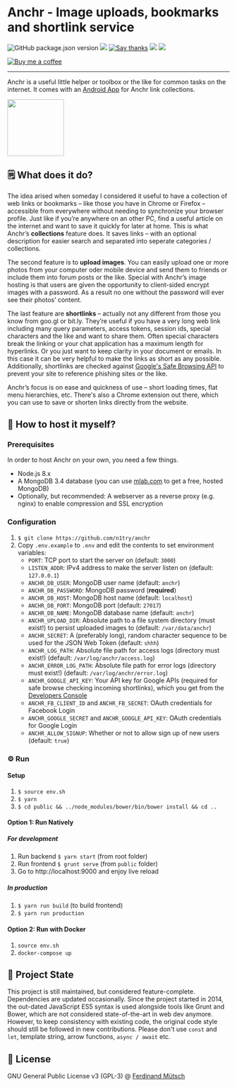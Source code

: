 # Anchr - Image uploads, bookmarks and shortlink service

![GitHub package.json version](https://img.shields.io/github/package-json/v/muety/anchr?style=flat-square)
[![](http://img.shields.io/liberapay/receives/muety.svg?logo=liberapay&style=flat-square)](https://liberapay.com/muety/)
[![Say thanks](https://img.shields.io/badge/SayThanks.io-%E2%98%BC-1EAEDB.svg?style=flat-square)](https://saythanks.io/to/n1try)
![](https://img.shields.io/github/license/muety/anchr?style=flat-square)
[![](https://img.shields.io/website.svg?url=https%3A%2F%anchr.io%2Fhealth&style=flat-square)](https://anchr.io)

[![Buy me a coffee](https://www.buymeacoffee.com/assets/img/custom_images/orange_img.png)](https://buymeacoff.ee/n1try)

---

Anchr is a useful little helper or toolbox or the like for common tasks on the internet. It comes with an [Android App](https://github.com/n1try/anchr-android) for Anchr link collections.

<img src="https://anchr.io/images/logo.png" height="128px">

## 🗒 What does it do?
The idea arised when someday I considered it useful to have a collection of web links or bookmarks – like those you have in Chrome or Firefox – accessible from everywhere without needing to synchronize your browser profile. Just like if you’re anywhere on an other PC, find a useful article on the internet and want to save it quickly for later at home. This is what Anchr’s __collections__ feature does. It saves links – with an optional description for easier search and separated into seperate categories / collections.

The second feature is to __upload images__. You can easily upload one or more photos from your computer oder mobile device and send them to friends or include them into forum posts or the like. Special with Anchr’s image hosting is that users are given the opportunity to client-sided encrypt images with a password. As a result no one without the password will ever see their photos’ content.

The last feature are __shortlinks__ – actually not any different from those you know from goo.gl or bit.ly. They’re useful if you have a very long web link including many query parameters, access tokens, session ids, special characters and the like and want to share them. Often special characters break the linking or your chat application has a maximum length for hyperlinks. Or you just want to keep clarity in your document or emails. In this case it can be very helpful to make the links as short as any possible. Additionally, shortlinks are checked against [Google's Safe Browsing API](https://developers.google.com/safe-browsing/) to prevent your site to reference phishing sites or the like.

Anchr’s focus is on ease and quickness of use – short loading times, flat menu hierarchies, etc. There's also a Chrome extension out there, which you can use to save or shorten links directly from the website.

## 📡 How to host it myself?
### Prerequisites
In order to host Anchr on your own, you need a few things.
* Node.js 8.x
* A MongoDB 3.4 database (you can use [mlab.com](http://mlab.com) to get a free, hosted MongoDB)
* Optionally, but recommended: A webserver as a reverse proxy (e.g. nginx) to enable compression and SSL encryption

### Configuration
1. `$ git clone https://github.com/n1try/anchr`
2. Copy `.env.example` to `.env` and edit the contents to set environment variables:
    * `PORT`: TCP port to start the server on (default: `3000`)
    * `LISTEN_ADDR`: IPv4 address to make the server listen on (default: `127.0.0.1`)
    * `ANCHR_DB_USER`: MongoDB user name (default: `anchr`)
    * `ANCHR_DB_PASSWORD`: MongoDB password (**required**)
    * `ANCHR_DB_HOST`: MongoDB host name (default: `localhost`)
    * `ANCHR_DB_PORT`: MongoDB port (default: `27017`)
    * `ANCHR_DB_NAME`: MongoDB database name (default: `anchr`)
    * `ANCHR_UPLOAD_DIR`: Absolute path to a file system directory (must exist!) to persist uploaded images to (default: `/var/data/anchr`)
    * `ANCHR_SECRET`: A (preferably long), random character sequence to be used for the JSON Web Token (default: `shhh`)
    * `ANCHR_LOG_PATH`: Absolute file path for access logs (directory must exist!) (default:  `/var/log/anchr/access.log`)
    * `ANCHR_ERROR_LOG_PATH`: Absolute file path for error logs (directory must exist!) (default: `/var/log/anchr/error.log`)
    * `ANCHR_GOOGLE_API_KEY`: Your API key for Google APIs (required for safe browse checking incoming shortlinks), which you get from the [Developers Console](https://console.developers.google.com/apis/)
    * `ANCHR_FB_CLIENT_ID` and `ANCHR_FB_SECRET`: OAuth credentials for Facebook Login
    * `ANCHR_GOOGLE_SECRET` and `ANCHR_GOOGLE_API_KEY`: OAuth credentials for Google Login
    * `ANCHR_ALLOW_SIGNUP`: Whether or not to allow sign up of new users (default: `true`)

### ⚙️ Run
#### Setup
1. `$ source env.sh`
3. `$ yarn`
4. `$ cd public && ../node_modules/bower/bin/bower install && cd ..`
   
#### Option 1: Run Natively
##### For development
1. Run backend `$ yarn start` (from root folder)
2. Run frontend `$ grunt serve` (from `public` folder)
3. Go to http://localhost:9000 and enjoy live reload

##### In production
1. `$ yarn run build` (to build frontend)
2. `$ yarn run production`

#### Option 2: Run with Docker
1. `source env.sh`
1. `docker-compose up`

## 🧩 Project State
This project is still maintained, but considered feature-complete. Dependencies are updated occasionally. Since the project started in 2014, the out-dated JavaScript ES5 syntax is used alongside tools like Grunt and Bower, which are not considered state-of-the-art in web dev anymore. However, to keep consistency with existing code, the original code style should still be followed in new contributions. Please don't use `const` and `let`, template string, arrow functions, `async / await` etc.

## 📓 License
GNU General Public License v3 (GPL-3) @ [Ferdinand Mütsch](https://muetsch.io)
